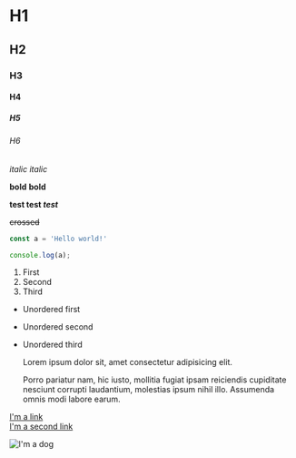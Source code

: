 # H1
## H2
### H3
#### H4
##### H5
###### H6

*italic*
_italic_

**bold**
__bold__

**test test _test_**

~~crossed~~

```javascript
const a = 'Hello world!'

console.log(a);
```

1. First
2. Second
5. Third

* Unordered first
- Unordered second
+ Unordered third

   Lorem ipsum dolor sit, amet consectetur adipisicing elit.  

   Porro pariatur nam, hic iusto, mollitia fugiat ipsam reiciendis
cupiditate nesciunt corrupti laudantium, molestias ipsum nihil illo.
Assumenda omnis modi labore earum.

[I'm a link](https://google.com)  
[I'm a second link][1]

[1]: https://google.com

![I'm a dog](https://cdn.psychologytoday.com/sites/default/files/styles/article-inline-half/public/field_blog_entry_images/2018-02/vicious_dog_0.png?itok=nsghKOHs)

